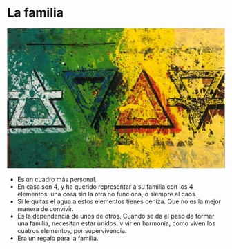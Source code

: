 # La familia

![](./2021/img/02/Family.jpg)

- Es un cuadro más personal.
- En casa son 4, y ha querido representar a su familia con los 4 elementos: una cosa sin la otra no funciona, o siempre el caos.
- Si le quitas el agua a estos elementos tienes ceniza. Que no es la mejor manera de convivir.
- Es la dependencia de unos de otros. Cuando se da el paso de formar una familia, necesitan estar unidos, vivir en harmonía, como viven los cuatros elementos, por supervivencia.
- Era un regalo para la familia.
